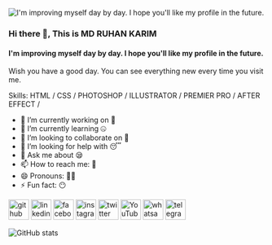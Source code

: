 ![I'm improving myself day by day. I hope you'll like my profile in the future.](https://scontent.fjsr14-1.fna.fbcdn.net/v/t39.30808-6/409064476_1426309567974513_7375008129788238400_n.jpg?_nc_cat=101&ccb=1-7&_nc_sid=5f2048&_nc_eui2=AeHIPYPIls9ztYXFxOqol-KWD5Rmdoi0RnoPlGZ2iLRGerBZwVHQcDxvi7QUVZWKfCXzBJTLemCYl9Bi3XgtNKwz&_nc_ohc=Lswcvy5XqZYAX-kLY_z&_nc_oc=AdihZ3mqb6XGjPxAH3SMgXsHs2Kb5dGCrvKUkmiQJuRmeVssSQMNfh6xKq3pBAbxdIk&_nc_ht=scontent.fjsr14-1.fna&oh=00_AfDHaPKilPCJHKzeow662Z8cc_iNqctgMOv0vH2go4l8vQ&oe=660DD530)
### Hi there 👋, This is MD RUHAN KARIM
#### I'm improving myself day by day. I hope you'll like my profile in the future.

Wish you have a good day. You can see everything new every time you visit me.

Skills: HTML / CSS / PHOTOSHOP / ILLUSTRATOR / PREMIER PRO / AFTER EFFECT / 

- 🔭 I’m currently working on 🤨 
- 🌱 I’m currently learning 🤐 
- 👯 I’m looking to collaborate on 🖤 
- 🤔 I’m looking for help with 😴 
- 💬 Ask me about 😪 
- 📫 How to reach me: 🐸 
- 😄 Pronouns: 👦🏻 
- ⚡ Fun fact: 😶 


[<img src='https://cdn.jsdelivr.net/npm/simple-icons@3.0.1/icons/github.svg' alt='github' height='40'>](https://github.com/mdruhankarim)  [<img src='https://cdn.jsdelivr.net/npm/simple-icons@3.0.1/icons/linkedin.svg' alt='linkedin' height='40'>](https://www.linkedin.com/in/mdruhankarim/)  [<img src='https://cdn.jsdelivr.net/npm/simple-icons@3.0.1/icons/facebook.svg' alt='facebook' height='40'>](https://www.facebook.com/mdruhankarim)  [<img src='https://cdn.jsdelivr.net/npm/simple-icons@3.0.1/icons/instagram.svg' alt='instagram' height='40'>](https://www.instagram.com/mdruhankarim/)  [<img src='https://cdn.jsdelivr.net/npm/simple-icons@3.0.1/icons/twitter.svg' alt='twitter' height='40'>](https://twitter.com/mdruhankarim)  [<img src='https://cdn.jsdelivr.net/npm/simple-icons@3.0.1/icons/youtube.svg' alt='YouTube' height='40'>](https://www.youtube.com/channel/UC7nip9vI4hlU7869cUT-ETA)  [<img src='https://cdn.jsdelivr.net/npm/simple-icons@3.0.1/icons/whatsapp.svg' alt='whatsapp' height='40'>](https://api.whatsapp.com/send/?phone=8801777490727&text&type=phone_number&app_absent=0)  [<img src='https://cdn.jsdelivr.net/npm/simple-icons@3.0.1/icons/telegram.svg' alt='telegram' height='40'>](https://t.me/mdruhankarim)  

![GitHub stats](https://github-readme-stats.vercel.app/api?username=mdruhankarim&show_icons=true)  


